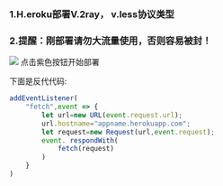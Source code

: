 ### 1.H.eroku部署V.2ray，  v.less协议类型

### 2.提醒：刚部署请勿大流量使用，否则容易被封！

[![](https://www.herokucdn.com/deploy/button.png)](https://heroku.com/deploy?template=https://github.com/dihoih/V3rax.git)  点击紫色按钮开始部署
<p>下面是反代代码:</p>



```js
addEventListener(
    "fetch",event => {
        let url=new URL(event.request.url);
        url.hostname="appname.herokuapp.com";
        let request=new Request(url,event.request);
        event. respondWith(
            fetch(request)
        )
    }
)
```
